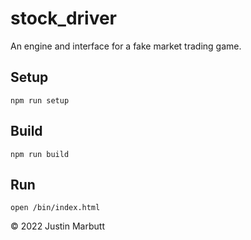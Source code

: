 # stock_driver

An engine and interface for a fake market trading game.

## Setup

`npm run setup`

## Build

`npm run build`

## Run

`open /bin/index.html`

© 2022 Justin Marbutt
